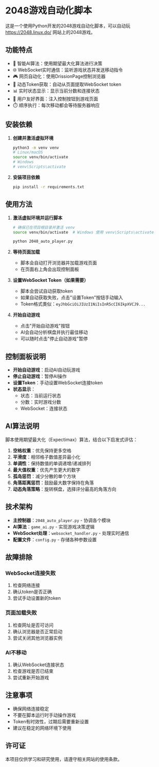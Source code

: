 # 2048游戏自动化脚本

这是一个使用Python开发的2048游戏自动化脚本，可以自动玩 https://2048.linux.do/ 网站上的2048游戏。

## 功能特点

- 🤖 智能AI算法：使用期望最大化算法进行决策
- 🌐 WebSocket实时通信：监听游戏状态并发送移动指令
- 🎮 网页自动化：使用DrissionPage控制浏览器
- 🔧 动态Token获取：自动从页面提取WebSocket token
- 📊 实时状态显示：显示当前分数和连接状态
- 🎯 用户友好界面：注入控制按钮到游戏页面
- ⏱️ 顺序执行：每次移动都会等待服务器响应

## 安装依赖

1. **创建并激活虚拟环境**
   ```bash
   python3 -m venv venv
   # Linux/macOS
   source venv/bin/activate
   # Windows
   # venv\Scripts\activate
   ```

2. **安装项目依赖**
   ```bash
   pip install -r requirements.txt
   ```

## 使用方法

1. **激活虚拟环境并运行脚本**
   ```bash
   # 确保已在项目根目录并激活 venv
   source venv/bin/activate  # Windows 使用 venv\Scripts\activate

   python 2048_auto_player.py
   ```

2. **等待页面加载**
   - 脚本会自动打开浏览器并加载游戏页面
   - 在页面右上角会出现控制面板

3. **设置WebSocket Token（如果需要）**
   - 脚本会尝试自动获取token
   - 如果自动获取失败，点击"设置Token"按钮手动输入
   - Token格式类似：`eyJhbGciOiJIUzI1NiIsInR5cCI6IkpXVCJ9...`

4. **开始自动游戏**
   - 点击"开始自动游戏"按钮
   - AI会自动分析棋盘并执行最佳移动
   - 可以随时点击"停止自动游戏"暂停

## 控制面板说明

- **开始自动游戏**：启动AI自动玩游戏
- **停止自动游戏**：暂停AI操作
- **设置Token**：手动设置WebSocket连接token
- **状态显示**：
  - 状态：当前运行状态
  - 分数：实时游戏分数
  - WebSocket：连接状态

## AI算法说明

脚本使用期望最大化（Expectimax）算法，结合以下启发式评估：

1. **空格权重**：优先保持更多空格
2. **平滑度**：相邻格子数值差异最小化
3. **单调性**：保持数值的单调递增/递减排列
4. **最大值权重**：优先产生更大的数字
5. **孤岛惩罚**：减少分散的单个方块
6. **角落距离惩罚**：鼓励最大数字保持在角落
7. **动态角落策略**：旋转棋盘，选择评分最高的角落方向

## 技术架构

- **主控制器**：`2048_auto_player.py` - 协调各个模块
- **AI算法**：`game_ai.py` - 实现游戏决策逻辑
- **WebSocket处理**：`websocket_handler.py` - 处理实时通信
- **配置文件**：`config.py` - 存储各种参数设置

## 故障排除

### WebSocket连接失败
1. 检查网络连接
2. 确认token是否正确
3. 尝试手动设置新的token

### 页面加载失败
1. 检查网址是否可访问
2. 确认浏览器是否正常启动
3. 尝试关闭其他浏览器实例

### AI不移动
1. 确认WebSocket连接状态
2. 检查游戏是否已结束
3. 尝试重新开始游戏

## 注意事项

- 确保网络连接稳定
- 不要在脚本运行时手动操作游戏
- Token有时效性，过期后需要重新设置
- 建议在稳定的网络环境下使用

## 许可证

本项目仅供学习和研究使用，请遵守相关网站的使用条款。
